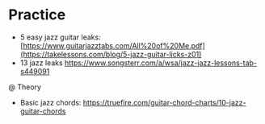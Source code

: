 # Practice
- 5 easy jazz guitar leaks: [https://www.guitarjazztabs.com/All%20of%20Me.pdf](https://takelessons.com/blog/5-jazz-guitar-licks-z01)
- 13 jazz leaks https://www.songsterr.com/a/wsa/jazz-jazz-lessons-tab-s449091

@ Theory
- Basic jazz chords: https://truefire.com/guitar-chord-charts/10-jazz-guitar-chords
